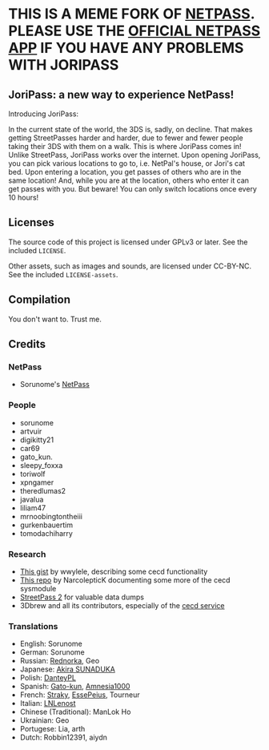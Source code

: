 # THIS IS A MEME FORK OF [NETPASS](https://gitlab.com/3ds-netpass/netpass). PLEASE USE THE [OFFICIAL NETPASS APP](https://gitlab.com/3ds-netpass/netpass) IF YOU HAVE ANY PROBLEMS WITH JORIPASS

## JoriPass: a new way to experience NetPass!

Introducing JoriPass:

In the current state of the world, the 3DS is, sadly, on decline. That makes getting StreetPasses harder and harder, due to fewer and fewer people taking their 3DS with them on a walk. This is where JoriPass comes in!  
Unlike StreetPass, JoriPass works over the internet. Upon opening JoriPass, you can pick various locations to go to, i.e. NetPal's house, or Jori's cat bed. Upon entering a location, you get passes of others who are in the same location! And, while you are at the location, others who enter it can get passes with you. But beware! You can only switch locations once every 10 hours!

## Licenses
The source code of this project is licensed under GPLv3 or later. See the included `LICENSE`.

Other assets, such as images and sounds, are licensed under CC-BY-NC. See the included `LICENSE-assets`.


## Compilation

You don't want to. Trust me.

## Credits

### NetPass
 - Sorunome's [NetPass](https://gitlab.com/3ds-netpass/netpass)

### People
 - sorunome
 - artvuir
 - digikitty21
 - car69
 - gato_kun.
 - sleepy_foxxa
 - toriwolf
 - xpngamer
 - theredlumas2
 - javalua
 - liliam47
 - mrnoobingtontheiii
 - gurkenbauertim
 - tomodachiharry

### Research
 - [This gist](https://gist.github.com/wwylele/29a8caa6f5e5a7d88a00bedae90472ed) by wwylele, describing some cecd functionality
 - [This repo](https://github.com/NarcolepticK/CECDocs) by NarcolepticK documenting some more of the cecd sysmodule
 - [StreetPass 2](https://gbatemp.net/threads/streetpass-2-rise-from-the-ashes.526749/) for valuable data dumps
 - 3Dbrew and all its contributors, especially of the [cecd service](https://www.3dbrew.org/wiki/CECD_Services)

### Translations
 - English: Sorunome
 - German: Sorunome
 - Russian: [Rednorka](https://gbatemp.net/members/rednorka.575239/), Geo
 - Japanese: [Akira SUNADUKA](https://gitlab.com/Akira-SN)
 - Polish: [DanteyPL](https://gitlab.com/DanteyPL)
 - Spanish: [Gato-kun](https://gitlab.com/Gato-kun), [Amnesia1000](https://gitlab.com/Amnesia1000)
 - French: [Straky](https://straky.fr/en), [EssePeius](https://gitlab.com/Essepeius), Tourneur
 - Italian: [LNLenost](https://github.com/LNLenost)
 - Chinese (Traditional): ManLok Ho
 - Ukrainian: Geo
 - Portugese: Lia, arth
 - Dutch: Robbin12391, aiydn
